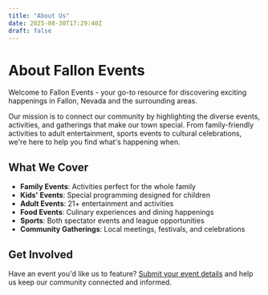 ```yaml
---
title: "About Us"
date: 2025-08-30T17:29:40Z
draft: false
---
```


# About Fallon Events

Welcome to Fallon Events - your go-to resource for discovering exciting happenings in Fallon, Nevada and the surrounding areas.

Our mission is to connect our community by highlighting the diverse events, activities, and gatherings that make our town special. From family-friendly activities to adult entertainment, sports events to cultural celebrations, we're here to help you find what's happening when.

## What We Cover

- **Family Events**: Activities perfect for the whole family
- **Kids' Events**: Special programming designed for children
- **Adult Events**: 21+ entertainment and activities  
- **Food Events**: Culinary experiences and dining happenings
- **Sports**: Both spectator events and league opportunities
- **Community Gatherings**: Local meetings, festivals, and celebrations

## Get Involved

Have an event you'd like us to feature? [Submit your event details](/submit/) and help us keep our community connected and informed.